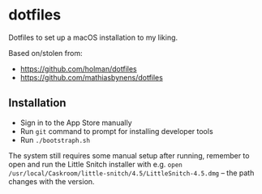 # dotfiles

Dotfiles to set up a macOS installation to my liking.

Based on/stolen from:

- https://github.com/holman/dotfiles
- https://github.com/mathiasbynens/dotfiles

## Installation

- Sign in to the App Store manually
- Run `git` command to prompt for installing developer tools
- Run `./bootstraph.sh`

The system still requires some manual setup after running, remember to open and run the Little Snitch installer with e.g. `open /usr/local/Caskroom/little-snitch/4.5/LittleSnitch-4.5.dmg` – the path changes with the version.
